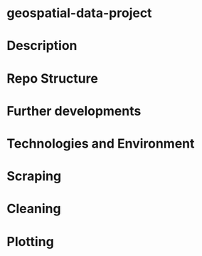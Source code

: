 # geospatial-data-project


# Description


# Repo Structure


# Further developments

# Technologies and Environment

# Scraping

# Cleaning

# Plotting
